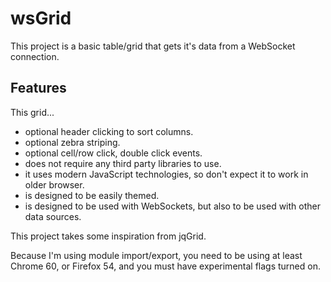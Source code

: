 # wsGrid

This project is a basic table/grid that gets it's data from a WebSocket connection.

## Features

This grid...

* optional header clicking to sort columns.
* optional zebra striping.
* optional cell/row click, double click events.
* does not require any third party libraries to use.
* it uses modern JavaScript technologies, so don't expect it to work in older browser.
* is designed to be easily themed.
* is designed to be used with WebSockets, but also to be used with other data sources.

This project takes some inspiration from jqGrid.

Because I'm using module import/export, you need to be using at least Chrome 60, or Firefox 54, and you must have experimental flags turned on.
